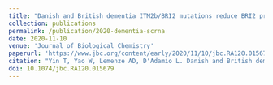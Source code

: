 ```yaml
---
title: "Danish and British dementia ITM2b/BRI2 mutations reduce BRI2 protein stability and impair glutamatergic synaptic transmission"
collection: publications
permalink: /publication/2020-dementia-scrna
date: 2020-11-10
venue: 'Journal of Biological Chemistry'
paperurl: 'https://www.jbc.org/content/early/2020/11/10/jbc.RA120.015679.long'
citation: "Yin T, Yao W, Lemenze AD, D'Adamio L. Danish and British dementia ITM2b/BRI2 mutations reduce BRI2 protein stability and impair  glutamatergic synaptic transmission. J Biol Chem. 2020 Nov 10:jbc.RA120.015679. doi: 10.1074/jbc.RA120.015679"
doi: 10.1074/jbc.RA120.015679
---
```

